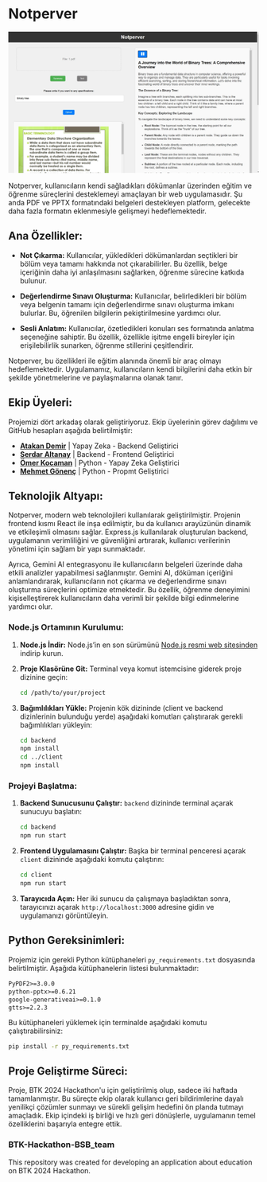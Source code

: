 # Notperver

![Notperver Proje Görseli](notperver.jpeg)  <!-- Burada resmin yolu belirtin -->

Notperver, kullanıcıların kendi sağladıkları dökümanlar üzerinden eğitim ve öğrenme süreçlerini desteklemeyi amaçlayan bir web uygulamasıdır. Şu anda PDF ve PPTX formatındaki belgeleri destekleyen platform, gelecekte daha fazla formatın eklenmesiyle gelişmeyi hedeflemektedir.

## Ana Özellikler:

- **Not Çıkarma:** Kullanıcılar, yükledikleri dökümanlardan seçtikleri bir bölüm veya tamamı hakkında not çıkarabilirler. Bu özellik, belge içeriğinin daha iyi anlaşılmasını sağlarken, öğrenme sürecine katkıda bulunur.

- **Değerlendirme Sınavı Oluşturma:** Kullanıcılar, belirledikleri bir bölüm veya belgenin tamamı için değerlendirme sınavı oluşturma imkanı bulurlar. Bu, öğrenilen bilgilerin pekiştirilmesine yardımcı olur.

- **Sesli Anlatım:** Kullanıcılar, özetledikleri konuları ses formatında anlatma seçeneğine sahiptir. Bu özellik, özellikle işitme engelli bireyler için erişilebilirlik sunarken, öğrenme stillerini çeşitlendirir.

Notperver, bu özellikleri ile eğitim alanında önemli bir araç olmayı hedeflemektedir. Uygulamamız, kullanıcıların kendi bilgilerini daha etkin bir şekilde yönetmelerine ve paylaşmalarına olanak tanır.

## Ekip Üyeleri:

Projemizi dört arkadaş olarak geliştiriyoruz. Ekip üyelerinin görev dağılımı ve GitHub hesapları aşağıda belirtilmiştir:

- **[Atakan Demir](https://github.com/Mr0Ctrl)**   |   Yapay Zeka  - Backend Geliştirici
- **[Serdar Altanay](https://github.com/serdarAltanay)**   |   Backend - Frontend Geliştirici
- **[Ömer Kocaman](https://github.com/omerkocaman)**   |   Python - Yapay Zeka Geliştirici
- **[Mehmet Gönenç](https://github.com/MehmetEmirGonenc)**   |   Python - Propmt Geliştirici
## Teknolojik Altyapı:

Notperver, modern web teknolojileri kullanılarak geliştirilmiştir. Projenin frontend kısmı React ile inşa edilmiştir, bu da kullanıcı arayüzünün dinamik ve etkileşimli olmasını sağlar. Express.js kullanılarak oluşturulan backend, uygulamanın verimliliğini ve güvenliğini artırarak, kullanıcı verilerinin yönetimi için sağlam bir yapı sunmaktadır.

Ayrıca, Gemini AI entegrasyonu ile kullanıcıların belgeleri üzerinde daha etkili analizler yapabilmesi sağlanmıştır. Gemini AI, döküman içeriğini anlamlandırarak, kullanıcıların not çıkarma ve değerlendirme sınavı oluşturma süreçlerini optimize etmektedir. Bu özellik, öğrenme deneyimini kişiselleştirerek kullanıcıların daha verimli bir şekilde bilgi edinmelerine yardımcı olur.

### Node.js Ortamının Kurulumu:

1. **Node.js İndir:** Node.js’in en son sürümünü [Node.js resmi web sitesinden](https://nodejs.org/) indirip kurun.

2. **Proje Klasörüne Git:** Terminal veya komut istemcisine giderek proje dizinine geçin:
   ```bash
   cd /path/to/your/project
   ```

3. **Bağımlılıkları Yükle:** Projenin kök dizininde (client ve backend dizinlerinin bulunduğu yerde) aşağıdaki komutları çalıştırarak gerekli bağımlılıkları yükleyin:
   ```bash
   cd backend
   npm install
   cd ../client
   npm install
   ```

### Projeyi Başlatma:

1. **Backend Sunucusunu Çalıştır:** `backend` dizininde terminal açarak sunucuyu başlatın:
   ```bash
   cd backend
   npm run start
   ```

2. **Frontend Uygulamasını Çalıştır:** Başka bir terminal penceresi açarak `client` dizininde aşağıdaki komutu çalıştırın:
   ```bash
   cd client
   npm run start
   ```

3. **Tarayıcıda Açın:** Her iki sunucu da çalışmaya başladıktan sonra, tarayıcınızı açarak `http://localhost:3000` adresine gidin ve uygulamanızı görüntüleyin.

## Python Gereksinimleri:

Projemiz için gerekli Python kütüphaneleri `py_requirements.txt` dosyasında belirtilmiştir. Aşağıda kütüphanelerin listesi bulunmaktadır:

```
PyPDF2>=3.0.0
python-pptx>=0.6.21
google-generativeai>=0.1.0
gtts>=2.2.3
```

Bu kütüphaneleri yüklemek için terminalde aşağıdaki komutu çalıştırabilirsiniz:

```bash
pip install -r py_requirements.txt
```

## Proje Geliştirme Süreci:

Proje, BTK 2024 Hackathon'u için geliştirilmiş olup, sadece iki haftada tamamlanmıştır. Bu süreçte ekip olarak kullanıcı geri bildirimlerine dayalı yenilikçi çözümler sunmayı ve sürekli gelişim hedefini ön planda tutmayı amaçladık. Ekip içindeki iş birliği ve hızlı geri dönüşlerle, uygulamanın temel özelliklerini başarıyla entegre ettik.

### BTK-Hackathon-BSB_team

This repository was created for developing an application about education on BTK 2024 Hackathon.
